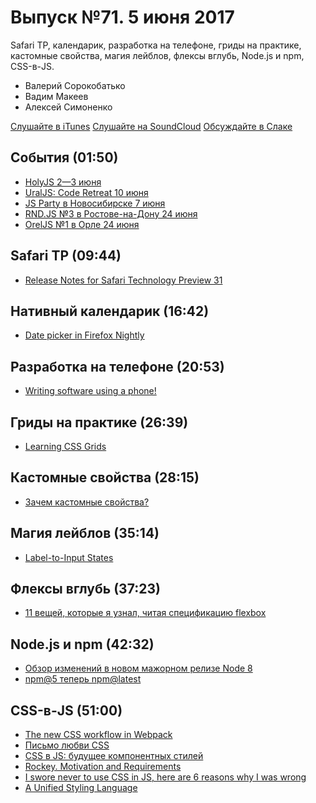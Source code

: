 # Выпуск №71. 5 июня 2017

Safari TP, календарик, разработка на телефоне, гриды на практике, кастомные свойства, магия лейблов, флексы вглубь, Node.js и npm, CSS-в-JS.

- Валерий Сорокобатько
- Вадим Макеев
- Алексей Симоненко

[Слушайте в iTunes](https://itunes.apple.com/ru/podcast/veb-standarty/id1080500016)
[Слушайте на SoundCloud](https://soundcloud.com/web-standards/episode-71)
[Обсуждайте в Слаке](http://slack.web-standards.ru/)

## События (01:50)

- [HolyJS 2—3 июня](https://holyjs-piter.ru/)
- [UralJS: Code Retreat 10 июня](https://uraljs.timepad.ru/event/502046/)
- [JS Party в Новосибирске 7 июня](https://events.yandex.ru/events/meetings/07-jun-2017/)
- [RND.JS №3 в Ростове-на-Дону 24 июня](https://vk.com/rndjs)
- [OrelJS №1 в Орле 24 июня](http://oreljs.ru/)

## Safari TP (09:44)

- [Release Notes for Safari Technology Preview 31](https://webkit.org/blog/7622/release-notes-for-safari-technology-preview-31/)

## Нативный календарик (16:42)

- [Date picker in Firefox Nightly](https://twitter.com/hsinyi71/status/870436875214782464)

## Разработка на телефоне (20:53)

- [Writing software using a phone!](https://medium.com/p/e71976f1f18d)

## Гриды на практике (26:39)

- [Learning CSS Grids](http://varun.ca/css-grid/)

## Кастомные свойства (28:15)

- [Зачем кастомные свойства?](https://youtu.be/Ag98mgI4bXA?list=PLQJNT2fdCJngOj0mGZaTcZRyfSBTCWHe1)

## Магия лейблов (35:14)

- [Label-to-In­put States](http://kizu.ru/en/blog/label-to-input/)

## Флексы вглубь (37:23)

- [11 вещей, которые я узнал, читая спецификацию flexbox](https://habr.ru/p/329820/)

## Node.js и npm (42:32)

- [Обзор изменений в новом мажорном релизе Node 8](https://habrahabr.ru/post/329942/)
- [npm@5 теперь npm@latest](https://medium.com/p/9ef037c9f5f5)

## CSS-в-JS (51:00)

- [The new CSS workflow in Webpack](https://medium.com/p/79583bd107d7)
- [Письмо любви CSS](http://developer.telerik.com/topics/web-development/love-letter-css/)
- [CSS в JS: будущее компонентных стилей](https://habr.ru/p/329710/)
- [Rockey. Motivation and Requirements](https://medium.com/p/f787d1ed61e0)
- [I swore never to use CSS in JS, here are 6 reasons why I was wrong](https://medium.com/p/541fe3dfdeb7)
- [A Unified Styling Language](https://medium.com/p/d0c208de2660)
